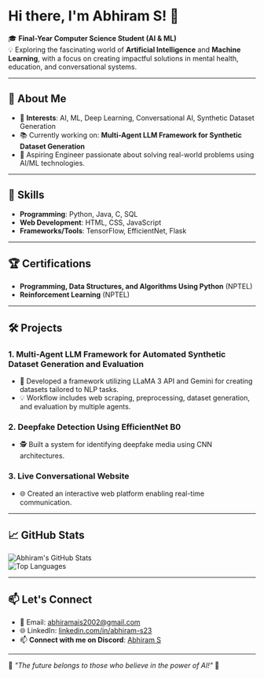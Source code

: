 # Hi there, I'm Abhiram S! 👋  

🎓 **Final-Year Computer Science Student (AI & ML)**  
💡 Exploring the fascinating world of **Artificial Intelligence** and **Machine Learning**, with a focus on creating impactful solutions in mental health, education, and conversational systems.  

---

## 🌟 About Me  
- 🧠 **Interests**: AI, ML, Deep Learning, Conversational AI, Synthetic Dataset Generation  
- 📚 Currently working on: **Multi-Agent LLM Framework for Synthetic Dataset Generation**  
- 🎯 Aspiring Engineer passionate about solving real-world problems using AI/ML technologies.  

---

## 🔧 Skills  
- **Programming**: Python, Java, C, SQL  
- **Web Development**: HTML, CSS, JavaScript  
- **Frameworks/Tools**: TensorFlow, EfficientNet, Flask  

---

## 🏆 Certifications  
- **Programming, Data Structures, and Algorithms Using Python** (NPTEL)  
- **Reinforcement Learning** (NPTEL)  

---

## 🛠️ Projects  
### **1. Multi-Agent LLM Framework for Automated Synthetic Dataset Generation and Evaluation**  
- 🚀 Developed a framework utilizing LLaMA 3 API and Gemini for creating datasets tailored to NLP tasks.  
- 💡 Workflow includes web scraping, preprocessing, dataset generation, and evaluation by multiple agents.  

### **2. Deepfake Detection Using EfficientNet B0**  
- 🕵️ Built a system for identifying deepfake media using CNN architectures.  

### **3. Live Conversational Website**  
- 🌐 Created an interactive web platform enabling real-time communication.  

---

## 📈 GitHub Stats  
![Abhiram's GitHub Stats](https://github-readme-stats.vercel.app/api?username=abhi-ram-s&show_icons=true&theme=radical)  
![Top Languages](https://github-readme-stats.vercel.app/api/top-langs/?username=abhi-ram-s&layout=compact&theme=radical)  

---

## 📫 Let's Connect  
- 📧 Email: [abhiramais2002@gmail.com](mailto:abhiramais2002@gmail.com)  
- 🌐 LinkedIn: [linkedin.com/in/abhiram-s23](https://linkedin.com/in/abhiram-s23)
- 📫 **Connect with me on Discord**: [Abhiram S](https://discordapp.com/users/962567135383658606)



---

🌟 *"The future belongs to those who believe in the power of AI!"* 🚀  
